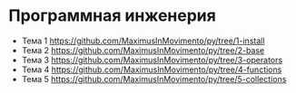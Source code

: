 # Программная инженерия

* Тема 1 https://github.com/MaximusInMovimento/py/tree/1-install
* Тема 2 https://github.com/MaximusInMovimento/py/tree/2-base
* Тема 3 https://github.com/MaximusInMovimento/py/tree/3-operators
* Тема 4 https://github.com/MaximusInMovimento/py/tree/4-functions
* Тема 5 https://github.com/MaximusInMovimento/py/tree/5-collections

